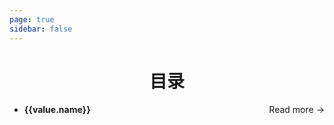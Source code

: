 ```yaml
---
page: true
sidebar: false
---
```


<h1 align="center">目录</h1>

<ul>
  <li v-for="value in datas">
    <b>{{value.name}}</b>
    <a :href="value.link" style="float:right;text-decoration：none">Read more →</a>
  </li>
</ul>

<script setup lang="ts">
  import {datas} from './datas'
  // let datas=[
  //   {
  //     name:'TypeScript',
  //     link:'../detail/TypeScript-course.md'
  //   },
  //   {
  //     name:'Serializable',
  //     link:'../detail/Serializable.md'
  //   },
  //   {
  //     name:'EasyPOI',
  //     link:'../detail/EasyPOI.md'
  //   },
  // ]
</script>

<style>
a{ text-decoration:none}

a:hover{ text-decoration:none}
</style>

<!--
- [TypeScript](../detail/TypeScript-course.md)
- [Serializable](../detail/Serializable.md)
- [EasyPOI](../detail/EasyPOI.md)
- [Nginx](../detail/Nginx.md)
- [Docker](../detail/Docker.md)
- [Vue.js+Vite.js+TypeScript](../detail/VVT.md)
- [基于Java的设计模式](../detail/design-patterns/README.md)
  - [工厂模式](../detail/design-patterns/01.md)
  - [抽象工厂模式](../detail/design-patterns/02.md)
  - [建造者模式](../detail/design-patterns/03.md)
  - [原型模式](../detail/design-patterns/04.md)
  - [单例模式](../detail/design-patterns/05.md)
  - [适配器模式](../detail/design-patterns/06.md)
  - [桥接模式](../detail/design-patterns/07.md)
  - [组合模式](../detail/design-patterns/08.md)
  - [装饰器模式](../detail/design-patterns/09.md)
  - [外观模式](../detail/design-patterns/10.md)
  - [享元模式](../detail/design-patterns/11.md)
  - [代理模式](../detail/design-patterns/12.md)
  - [责任链模式](../detail/design-patterns/13.md)
  - [命令模式](../detail/design-patterns/14.md)
  - [迭代器模式](../detail/design-patterns/15.md)
  - [中介者模式](../detail/design-patterns/16.md)
  - [备忘录模式](../detail/design-patterns/17.md)
  - [观察者模式](../detail/design-patterns/18.md)
  - [状态模式](../detail/design-patterns/19.md)
  - [策略模式](../detail/design-patterns/20.md)
  - [模板模式](../detail/design-patterns/21.md)
  - [访问者模式](../detail/design-patterns/22.md)
-->
